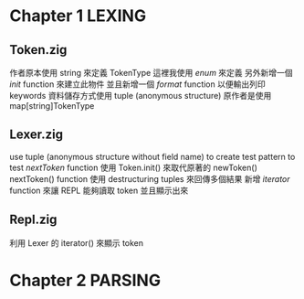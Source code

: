 # Chapter 1 LEXING

## Token.zig

作者原本使用 string 來定義 TokenType 這裡我使用 *enum* 來定義
另外新增一個 *init* function 來建立此物件
並且新增一個 *format* function 以便輸出列印
keywords 資料儲存方式使用 tuple (anonymous structure) 原作者是使用 map[string]TokenType

## Lexer.zig

use tuple (anonymous structure without field name) to create test pattern to test *nextToken* function
使用 Token.init() 來取代原著的 newToken()
nextToken() function 使用 destructuring tuples 來回傳多個結果
新增 *iterator* function 來讓 REPL 能夠讀取 token 並且顯示出來

## Repl.zig

利用 Lexer 的 iterator() 來顯示 token

# Chapter 2 PARSING
